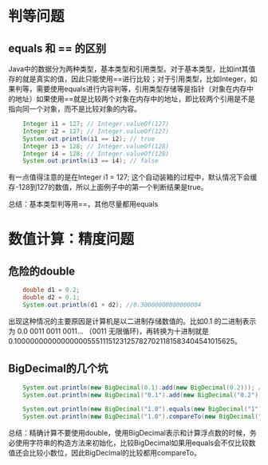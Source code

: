 # 判等问题

## equals 和 == 的区别
Java中的数据分为两种类型，基本类型和引用类型。对于基本类型，比如int其值存的就是真实的值，因此只能使用==进行比较；对于引用类型，比如Integer，如果判等，需要使用equals进行内容判等，引用类型存储等是指针（对象在内存中的地址）如果使用==就是比较两个对象在内存中的地址，即比较两个引用是不是指向同一个对象，而不是比较对象的内容。

```java
    Integer i1 = 127; // Integer.valueOf(127)
    Integer i2 = 127; // Integer.valueOf(127)
    System.out.println(i1 == i2); // true
    Integer i3 = 128; // Integer.valueOf(128)
    Integer i4 = 128; // Integer.valueOf(128)
    System.out.println(i3 == i4); // false
```
有一点值得注意的是在Integer i1 = 127; 这个自动装箱的过程中，默认情况下会缓存-128到127的数值，所以上面例子中的第一个判断结果是true。

总结：基本类型判等用==，其他尽量都用equals

# 数值计算：精度问题

## 危险的double

```java
    double d1 = 0.2;
    double d2 = 0.1;
    System.out.println(d1 + d2); //0.30000000000000004
```
出现这种情况的主要原因是计算机是以二进制存储数值的。比如0.1 的二进制表示为 0.0 0011 0011 0011… （0011 无限循环)，再转换为十进制就是 0.1000000000000000055511151231257827021181583404541015625。

## BigDecimal的几个坑

```java
    System.out.println(new BigDecimal(0.1).add(new BigDecimal(0.2))); // 0.3000000000000000166533453693773481063544750213623046875
    System.out.println(new BigDecimal("0.1").add(new BigDecimal("0.2"))); // 0.3

    System.out.println(new BigDecimal("1.0").equals(new BigDecimal("1"))); // false
    System.out.println(new BigDecimal("1.0").compareTo(new BigDecimal("1"))); // 0
```

总结：精确计算不要使用double，使用BigDecimal表示和计算浮点数的时候，务必使用字符串的构造方法来初始化，比较BigDecimal如果用equals会不仅比较数值还会比较小数位，因此BigDecimal的比较都用compareTo。
